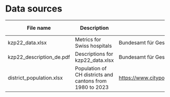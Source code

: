 # Data sources

| File name               | Description                      | Source                   | Link                                                       | Acquisition date |
| ----------------------- | -------------------------------- | ------------------------ |-------------------------------------------------------------- | ----------- |
| kzp22_data.xlsx         | Metrics for Swiss hospitals      | Bundesamt für Gesundheit | https://spitalstatistik.bagapps.ch/data/download/kzp22_data.xlsx?v=1710771311          | 11-09-2024 |
| kzp22_description_de.pdf| Descriptions for kzp22_data.xlsx | Bundesamt für Gesundheit | https://spitalstatistik.bagapps.ch/data/download/kzp22_description_de.pdf?v=1710771311 | 11-09-2024 |
| district_population.xlsx | Population of CH districts and cantons from 1980 to 2023 | https://www.citypopulation.de/en/switzerland/admin/ | 11.09.2024 |